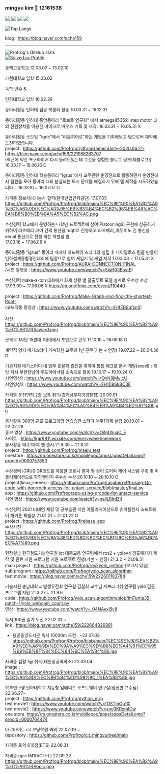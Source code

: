 ### mingyu kim 👋 12161538


<!--
**Profrog/Profrog** is a ✨ _special_ ✨ repository because its `README.md` (this file) appears on your GitHub profile.

Here are some ideas to get you started:

- 🔭 I’m currently working on ...
- 🌱 I’m currently learning ...
- 👯 I’m looking to collaborate on ...
- 🤔 I’m looking for help with ...
- 💬 Ask me about ...
- 📫 How to reach me: ...
- 😄 Pronouns: ...
- ⚡ Fun fact: ...
-->


 
<a href="https://developer.android.com" target="_blank"><img src="https://img.shields.io/badge/Android-3DDC84?style=flat-square&logo=Android Studio&logoColor=white"/></a>
<a href="http://www.robozzle.com/user.aspx?name=profrog" target="_blank"><img src="https://img.shields.io/badge/robozzle-D62300?style=flat-square&logo=Burger King&logoColor=white"/></a>
<a href="https://en.cppreference.com/w/" target="_blank"><img src="https://img.shields.io/badge/C++-00599C?style=flat-square&logo=C&logoColor=white"/></a>
<a href="https://github.com/" target="_blank"><img src="https://img.shields.io/badge/GitHub-181717?style=flat-square&logo=Github&logoColor=white"/></a>

![Top Langs](https://github-readme-stats.vercel.app/api/top-langs/?username=Profrog&layout=radical&theme=merko)


blog : https://blog.naver.com/ache159


---------------------------------------------------------------------------------------------------------------------------------------------------------------------

![Profrog's GitHub stats](https://github-readme-stats.vercel.app/api?username=Profrog&show_icons=true&theme=highcontrast)  
[![Solved.ac Profile](http://mazassumnida.wtf/api/v2/generate_badge?boj=profrog)](https://solved.ac/profrog/)

동백고등학교 12.03.02 ~ 15.02.10  

가천대학교 입학 15.03.02

독학 반수 & 

인하대학교 입학 16.02.29  

동아리활동 인하대 컴공 학생회 활동 16.03.31 ~ 16.12.31

동아리활동	인하대 중앙동아리 "로보트 연구회" 에서 atmega8535와 step motor 그 외 전원장치를 이용한 마이크로 마우스 기획 및 제작.	16.03.31 ~ 16.05.31	X

동아리활동	소모임 "igdc"에서 "리듬히어로"라는 게임을 기획해보고 팀으로써 제작에 도전하였습니다.
 <br>project : https://github.com/Profrog/rythrmGameinUnity-2020.06.21-
  https://blog.naver.com/ache159/221988263707
    <br>(최근에 약간 복구하여서 다시 돌려보았는데 그것을 실험한 블로그 링크(제블로그))	16.03.17 ~ 16.06.16	O

동아리활동	인하대 학술동아리 "igrus"에서 교무관련 운영진으로 활동하면서 운영진에서 팀원을 모아 동아리 내의 분실되는 도서 문제를 해결하기 위해 앱 제작을 시도하였습니다. .	16.03.10 ~ 16.07.07	O

자격증 정보처리기능사 합격(한국산업인력공단)
17.07.05
https://github.com/Profrog/Profrog/blob/main/%EC%9E%90%EA%B2%A9%EC%A6%9D/%EC%A0%95%EB%B3%B4%EC%B2%98%EB%A6%AC%EA%B8%B0%EB%8A%A5%EC%82%AC.png

수상경력	학교에서 운영하는 다학년 프로젝트에 참여 Platooning의 구현에 성공하기 위하여 라즈베리 파이 간의 통신을  mqtt로 진행하고 라즈베리_아두이노 간 통신을 serial 통신으로 진행 하는 역할을 함	
17.03.16 ~ 17.06.08	X

동아리활동	"igrus" 동아리 내에서 하드웨어 스터디와 설립 후 다이달로스 팀을 만들어 인하설계종합경진대회에 팀장으로 참여 게임기 및 게임 제작 17.03.03 ~ 17.05.31	X
 <br>project : https://github.com/Profrog/AURA-CONNECTION-FINAL
  <br>(시연 동영상 : https://www.youtube.com/watch?v=5tsH03EbstE)	

수상경력	make-a-ton 대회에서 화재 상황 별 탈출루트 모델 설계로 우수상 수상 17.03.09 ~ 17.06.06	X
https://m.onoffmix.com/event/110440  
 <br>project : https://github.com/Profrog/Make-Graph-and-find-the-shortest-Root-
  <br>(코드작동 동영상 : https://www.youtube.com/watch?v=9HfEB9ufzn0)	
  <br> 사진 : https://github.com/Profrog/Profrog/blob/main/%EC%9E%90%EA%B2%A9%EC%A6%9D/award.png
    

군복무	1사단 15연대 1대대에서 포반으로 근무	17.10.10 ~ 19.06.18	O

계약직	양지 메가스터디 기숙학원 교무과 1년 근무(기본 + 연장)	19.07.22 ~ 20.04.30	O

기술지원 매가스터디 내 업무 효율화 증진을 위하여 통합 매크로 문서 개발(excel) : 해당 지사 부원장님의 주도하에 tf팀 소속으로 활동	19.10.17 ~ 19.10.24	O
 <br>시연영상1 : https://www.youtube.com/watch?v=tQvN8jMyIcU
 <br>시연영상2 : https://www.youtube.com/watch?v=2H1D9SkBC3E

자격증 운전면허 2종 보통 취득(경기남부지방경찰청) 20.09.01
<br>https://github.com/Profrog/Profrog/blob/main/%EC%9E%90%EA%B2%A9%EC%A6%9D/%EC%9A%B4%EC%A0%84%EB%A9%B4%ED%97%88.jpg

봉사활동 300명 규모 프로그래밍 연습습관 스터디 매주1과제 설립 20.10.01 ~ 22.02.28
 <br>홍보 영상 : https://www.youtube.com/watch?v=Oi94XjuaO_E
 <br>사이트 : https://kgr9911.wixsite.com/everyweekhomework  
봉사활동 매주1과제 앱 출시 21.6.30 ~ 21.8.31
 <br>project : https://github.com/Profrog/maeju_test
 <br>onestore : https://m.onestore.co.kr/mobilepoc/apps/appsDetail.omp?prodId=0000757850 


수상경력	IGRUS QR코드를 이용한 코로나 환자 별 상이 도어락 제어 시스템 구축 및 어플리케이션으로 화합챌린지 우수상 수상	20.10.10 ~ 20.10.10	O
 <br>project(linux_server) : https://github.com/Profrog/raspberryPI-using-Qr-code-with-doorrock-access-for-untact-service/blob/master/final.py
 <br>app : https://github.com/Profrog/app-using-qrcode-for-untact-service
 <br>시연 영상 : https://www.youtube.com/watch?v=naljLBhdZjI


수상경력	2021 비대면 채팅 및 공부습관 지원 어플리케이션으로 슈퍼챌린지 소프트웨어 해커톤 특별상  21.01.21 ~ 21.01.22	O
 <br>project : https://github.com/Profrog/firebase_app
 <br>수상사진 : https://github.com/Profrog/Profrog/blob/main/%EC%9E%90%EA%B2%A9%EC%A6%9D/%EC%8A%88%ED%8D%BC%EC%B1%8C%EB%A6%B0%EC%A7%80.png
 

현장실습 한국철도기술연구원 ict 대중교통 연구팀에서 ros2 + yolov4 검출패키지 제작 및 관련 지원 프로그램 지원 프로젝트 진행(기본 + 연장) 21.3.2 ~ 21.08.31
 <br>main project : https://github.com/Profrog/ros2yolo_python (보고서 있음)
 <br>sub program : https://github.com/Profrog/yolo_scan_algorithm
 <br>test movie : https://blog.naver.com/ache159/222601182784
 
기술지원 충남대학교 발생유전학 연구실 김철희 교수님 제브라피쉬 연구팀 yolo 검출 프로그램 지원 21.3.27 ~ 21.9.6
 <br>code : https://github.com/Profrog/yolo_scan_algorithm/blob/ImTurtle35-patch-1/yolo_webcam_count.py
 <br>영상 : https://www.youtube.com/watch?v=_04NAexi5v8
 

독서 100권 읽기 도전 22.02.01 ~ 
 <br>link : https://blog.naver.com/ache159/222664829891 
 * 용인중앙도서관 독서 10000m 도전 : ~22.07.03      https://github.com/Profrog/Profrog/blob/main/%EC%9E%90%EA%B2%A9%EC%A6%9D/%EC%9A%A9%EC%9D%B8%EC%A4%91%EC%95%99%EB%8F%84%EC%84%9C%EA%B4%80.jpg 
 

자격증 컴활 1급 취득(대한상공회의소) 22.03.04
 <br> image : https://github.com/Profrog/Profrog/blob/main/%EC%9E%90%EA%B2%A9%EC%A6%9D/%EC%BB%B4%ED%99%9C_1%EA%B8%89.jpg
  
  
학부연구생 인하대학교 지능형 임베디드 소프트웨어 연구실(정진만 교수님) 22.06.27~  
 project : https://github.com/Profrog/python_mrp  
 test movie1 : https://www.youtube.com/watch?v=fOSTibGu1l0  
 test movie2 : https://www.youtube.com/watch?v=sng3KRxmICw  
 one store: https://m.onestore.co.kr/mobilepoc/apps/appsDetail.omp?prodId=0000764474  
 
아르바이트 cit 코딩학원 과외 22.07.09 ~
<br>repository : https://github.com/Profrog/cit_mingyu/tree/main  
  
  
자격증 토익 610점(ETS) 22.08.31

자격증 opic IM1(ACTFL) 22.09.22
https://github.com/Profrog/Profrog/blob/main/%EC%9E%90%EA%B2%A9%EC%A6%9D/opic.png


